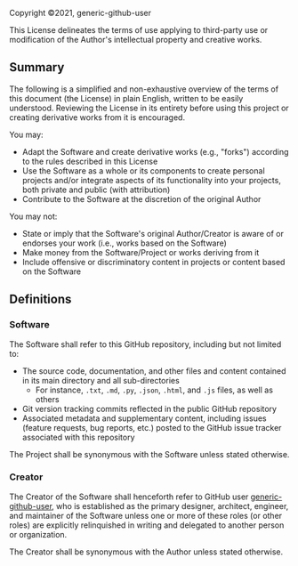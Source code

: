 Copyright ©2021, generic-github-user

This License delineates the terms of use applying to third-party use or modification of the Author's intellectual property and creative works.

## Summary

The following is a simplified and non-exhaustive overview of the terms of this document (the License) in plain English, written to be easily understood. Reviewing the License in its entirety before using this project or creating derivative works from it is encouraged.

You may:
 - Adapt the Software and create derivative works (e.g., "forks") according to the rules described in this License
 - Use the Software as a whole or its components to create personal projects and/or integrate aspects of its functionality into your projects, both private and public (with attribution)
 - Contribute to the Software at the discretion of the original Author

You may not:
 - State or imply that the Software's original Author/Creator is aware of or endorses your work (i.e., works based on the Software)
 - Make money from the Software/Project or works deriving from it
 - Include offensive or discriminatory content in projects or content based on the Software

## Definitions

### Software

The Software shall refer to this GitHub repository, including but not limited to:
 - The source code, documentation, and other files and content contained in its main directory and all sub-directories
   - For instance, `.txt`, `.md`, `.py`, `.json`, `.html`, and `.js` files, as well as others
 - Git version tracking commits reflected in the public GitHub repository
 - Associated metadata and supplementary content, including issues (feature requests, bug reports, etc.) posted to the GitHub issue tracker associated with this repository

The Project shall be synonymous with the Software unless stated otherwise.

### Creator

The Creator of the Software shall henceforth refer to GitHub user [generic-github-user](https://github.com/generic-github-user), who is established as the primary designer, architect, engineer, and maintainer of the Software unless one or more of these roles (or other roles) are explicitly relinquished in writing and delegated to another person or organization.

The Creator shall be synonymous with the Author unless stated otherwise.

